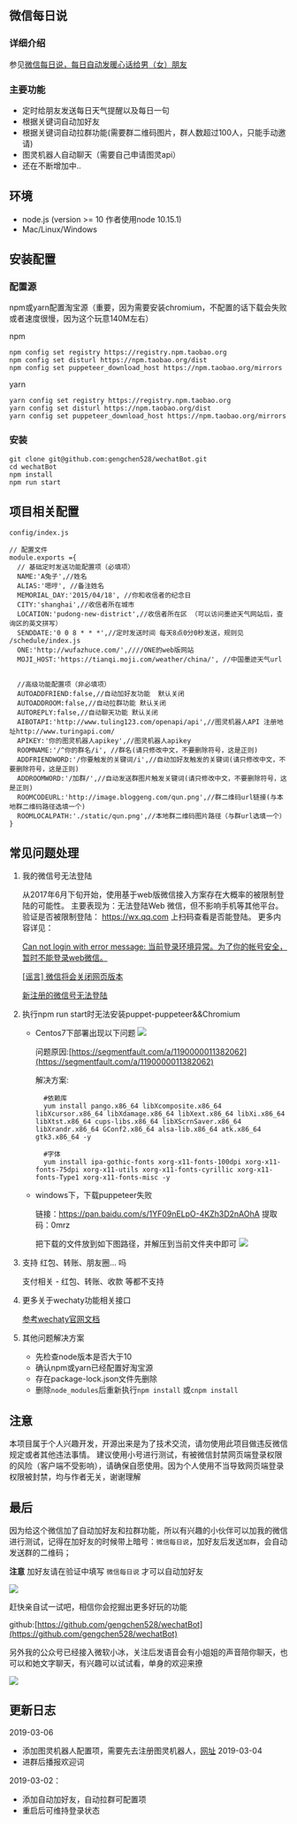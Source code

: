 ## 微信每日说

### 详细介绍 
参见[微信每日说，每日自动发暖心话给男（女）朋友](detail.md)

### 主要功能

* 定时给朋友发送每日天气提醒以及每日一句
* 根据关键词自动加好友
* 根据关键词自动拉群功能(需要群二维码图片，群人数超过100人，只能手动邀请)
* 图灵机器人自动聊天（需要自己申请图灵api）
* 还在不断增加中..

## 环境

* node.js (version >= 10  作者使用node 10.15.1)
* Mac/Linux/Windows

## 安装配置

### 配置源

npm或yarn配置淘宝源（重要，因为需要安装chromium，不配置的话下载会失败或者速度很慢，因为这个玩意140M左右）

npm

    npm config set registry https://registry.npm.taobao.org
    npm config set disturl https://npm.taobao.org/dist
    npm config set puppeteer_download_host https://npm.taobao.org/mirrors
yarn

    yarn config set registry https://registry.npm.taobao.org
    yarn config set disturl https://npm.taobao.org/dist
    yarn config set puppeteer_download_host https://npm.taobao.org/mirrors
    
### 安装
    git clone git@github.com:gengchen528/wechatBot.git
    cd wechatBot
    npm install
    npm run start
    
## 项目相关配置
    config/index.js
    
    // 配置文件
    module.exports ={
      // 基础定时发送功能配置项（必填项）
      NAME:'A兔子',//姓名
      ALIAS:'嗯哼', //备注姓名
      MEMORIAL_DAY:'2015/04/18', //你和收信者的纪念日
      CITY:'shanghai',//收信者所在城市
      LOCATION:'pudong-new-district',//收信者所在区 （可以访问墨迹天气网站后，查询区的英文拼写）
      SENDDATE:'0 0 8 * * *',//定时发送时间 每天8点0分0秒发送，规则见 /schedule/index.js
      ONE:'http://wufazhuce.com/',////ONE的web版网站
      MOJI_HOST:'https://tianqi.moji.com/weather/china/', //中国墨迹天气url
    
    
      //高级功能配置项（非必填项）
      AUTOADDFRIEND:false,//自动加好友功能  默认关闭
      AUTOADDROOM:false,//自动拉群功能 默认关闭
      AUTOREPLY:false,//自动聊天功能 默认关闭
      AIBOTAPI:'http://www.tuling123.com/openapi/api',//图灵机器人API 注册地址http://www.turingapi.com/
      APIKEY:'你的图灵机器人apikey',//图灵机器人apikey
      ROOMNAME:'/^你的群名/i', //群名(请只修改中文，不要删除符号，这是正则)
      ADDFRIENDWORD:'/你要触发的关键词/i',//自动加好友触发的关键词(请只修改中文，不要删除符号，这是正则)
      ADDROOMWORD:'/加群/',//自动发送群图片触发关键词(请只修改中文，不要删除符号，这是正则)
      ROOMCODEURL:'http://image.bloggeng.com/qun.png',//群二维码url链接(与本地群二维码路径选填一个)
      ROOMLOCALPATH:'./static/qun.png',//本地群二维码图片路径（与群url选填一个）
    }

   
## 常见问题处理

1. 我的微信号无法登陆

    从2017年6月下旬开始，使用基于web版微信接入方案存在大概率的被限制登陆的可能性。 主要表现为：无法登陆Web 微信，但不影响手机等其他平台。 验证是否被限制登陆： https://wx.qq.com 上扫码查看是否能登陆。 更多内容详见：

    [Can not login with error message: 当前登录环境异常。为了你的帐号安全，暂时不能登录web微信。](https://github.com/Chatie/wechaty/issues/603)

    [[谣言] 微信将会关闭网页版本](https://github.com/Chatie/wechaty/issues/990)

    [新注册的微信号无法登陆](https://github.com/Chatie/wechaty/issues/872)

2. 执行npm run start时无法安装puppet-puppeteer&&Chromium

    * Centos7下部署出现以下问题
        ![](http://image.bloggeng.com/14481551970095_.pic_hd.jpg)
        
        问题原因:[https://segmentfault.com/a/1190000011382062](https://segmentfault.com/a/1190000011382062)
        
        解决方案:
        
            #依赖库
            yum install pango.x86_64 libXcomposite.x86_64 libXcursor.x86_64 libXdamage.x86_64 libXext.x86_64 libXi.x86_64 libXtst.x86_64 cups-libs.x86_64 libXScrnSaver.x86_64 libXrandr.x86_64 GConf2.x86_64 alsa-lib.x86_64 atk.x86_64 gtk3.x86_64 -y
        
            #字体
            yum install ipa-gothic-fonts xorg-x11-fonts-100dpi xorg-x11-fonts-75dpi xorg-x11-utils xorg-x11-fonts-cyrillic xorg-x11-fonts-Type1 xorg-x11-fonts-misc -y
    *  windows下，下载puppeteer失败
    
       链接：https://pan.baidu.com/s/1YF09nELpO-4KZh3D2nAOhA 
       提取码：0mrz 
       
       把下载的文件放到如下图路径，并解压到当前文件夹中即可
       ![](http://image.bloggeng.com/14241551970542_.pic_hd.jpg)
3. 支持 红包、转账、朋友圈… 吗

   支付相关 - 红包、转账、收款 等都不支持

4. 更多关于wechaty功能相关接口

     [参考wechaty官网文档](https://docs.chatie.io/v/zh/)

5. 其他问题解决方案

    * 先检查node版本是否大于10
    * 确认npm或yarn已经配置好淘宝源  
    * 存在package-lock.json文件先删除
    * 删除`node_modules`后重新执行`npm install` 或`cnpm install`

## 注意

 本项目属于个人兴趣开发，开源出来是为了技术交流，请勿使用此项目做违反微信规定或者其他违法事情。
 建议使用小号进行测试，有被微信封禁网页端登录权限的风险（客户端不受影响），请确保自愿使用。因为个人使用不当导致网页端登录权限被封禁，均与作者无关，谢谢理解

## 最后

因为给这个微信加了自动加好友和拉群功能，所以有兴趣的小伙伴可以加我的微信进行测试，记得在加好友的时候带上暗号：`微信每日说`，加好友后发送`加群`，会自动发送群的二维码；

**注意** 加好友请在验证中填写 `微信每日说`  才可以自动加好友

![](https://user-gold-cdn.xitu.io/2019/2/28/1693401c6c3e6b02?w=430&h=430&f=png&s=53609)

赶快亲自试一试吧，相信你会挖掘出更多好玩的功能

github:[https://github.com/gengchen528/wechatBot](https://github.com/gengchen528/wechatBot)

另外我的公众号已经接入微软小冰，关注后发语音会有小姐姐的声音陪你聊天，也可以和她文字聊天，有兴趣可以试试看，单身的欢迎来撩

![](https://user-gold-cdn.xitu.io/2019/3/1/169381d277ba6401?w=258&h=258&f=png&s=42373)

## 更新日志

2019-03-06
* 添加图灵机器人配置项，需要先去注册图灵机器人，[网址](http://www.tuling123.com)
2019-03-04
* 进群后播报欢迎词

2019-03-02：
* 添加自动加好友，自动拉群可配置项
* 重启后可维持登录状态
